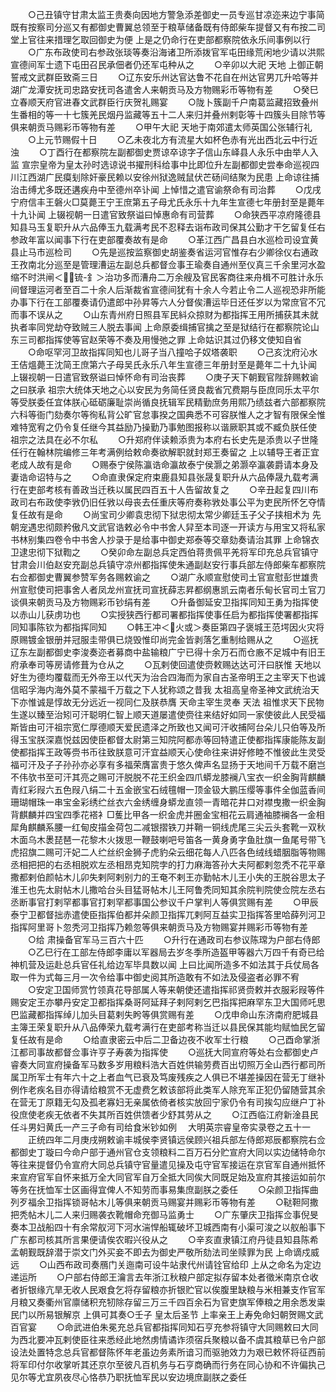 <!-- { "loadSidebar": true } -->
　　○己丑镇守甘肃太监王贵奏向因地方警急添差御史一员专巡甘凉迩来边宁事简既有按察司分巡又有都御史曹翼总领至于粮草储备既有侍郎柴车提督又有布按二司堂上官往来措理乞取回御史为便  上是之仍命行在吏部都察院依永乐间事例以行
　　○广东布政使司右参政张琰等奏沿海诸卫所添拨官军屯田缘荒闲地少请以洪熙宣德间军士遗下屯田召民承佃者仍还军屯种从之
　　○辛卯以大祀  天地  上御正朝誓戒文武群臣致斋三日
　　○辽东安乐州达官达鲁不花自在州达官男兀升哈等并湖广龙潭安抚司忠路安抚司各遣舍人来朝贡马及方物赐彩币等物有差
　　○癸巳立春顺天府官进春文武群臣行庆贺礼赐宴
　　○陇卜簇副千户南葛监藏招致叠州生番相的等一十七簇羌民烟丹监藏等五十二人来归并叠州剌彰等十四簇头目除节等俱来朝贡马赐彩币等物有差
　　○甲午大祀  天地于南郊遣太师英国公张辅行礼
　　○上元节赐假十日
　　○乙未夜北方有流星大如杯色赤有光出西北云中行近浊
　　○丁酉行在都察院左副都御史贾谅卒谅字子信山东峄县人永乐中由举人入监  宣宗皇帝为皇太孙时选谅说书擢刑科给事中比即位升左副都御史尝奉命巡视四川江西湖广民瘼刬除奸豪民赖以安徐州狱逸贼鼠伏芒砀间结聚为民患  上命谅往捕治击缚尤多既还遘疾舟中至德州卒讣闻  上悼惜之遣官谕祭命有司治葬
　　○戊戌宁府信丰王磐火□莫薨王宁王庶第五子母尤氏永乐十九年生宣德七年册封至是薨年十九讣闻  上辍视朝一日遣官致祭谥曰悼惠命有司营葬
　　○命狭西平凉府隆德县知县马玉复职升从六品俸玉九载满考民不忍释去诣布政司保其公勤才干乞留复任右参政年富以闻事下行在吏部覆奏故有是命
　　○革江西广昌县白水巡检司设宜黄县止马市巡检司
　　○先是巡按监察御史胡鉴奏省运河官惟存右少卿徐仪右通政王孜南北分巡至是管理漕运左副总兵都督佥事王瑜奏自通州至仪真三千余里河水盈缩不时洪闸＜锍-釒＞治功多而漕舟二万余艘及官民客商往来舟楫不可胜计永乐间督理运河者至百二十余人后渐裁省宣德间犹有十余人今若止令二人巡视恐非所能办事下行在工部覆奏请仍遣郎中孙昇等六人分督俟漕运毕日还任岁以为常庶官不冗而事不误从之
　　○山东青州府日照县军民紏众掠财为都指挥王用所捕获其未就执者率同党劫夺致贼三人脱去事闻  上命原委缉捕官擒之至是狱结行在都察院论山东三司都指挥使等官赵荣等不奏及用慢弛之罪  上命姑识其过仍移文使知自省
　　○命呕罕河卫故指挥同知也儿哥子当八撞哈子奴塔袭职
　　○己亥沈府沁水王佶熅薨王沈简王庶第六子母吴氏永乐八年生宣德三年册封至是薨年二十九讣闻  上辍视朝一日遣官致祭谥曰悼怀命有司治丧葬
　　○庚子天下朝觐官陛辞赐敕谕之曰朕承  祖宗大统体天地之心以安民为务简任贤良裁省冗费期与臣庶同乐太平尔等受朕委任宜体朕心砥砺廉耻崇尚循良抚辑军民精勤庶务用熙乃绩兹者六部都察院六科等衙门劾奏尔等徇私背公旷官怠事揆之国典悉不可容朕惟人之才智有限保全惟难特宽宥之仍令复任继今其益励乃操勤乃事勉图报称以谐厥职其或不臧负朕任使  祖宗之法具在必不尔私
　　○升郑府伴读赖添贵为本府右长史先是添贵以子世隆任行在翰林院编修三年考满例给敕命奏欲解职就封郑王奏留之  上以辅导王者正宜老成人故有是命
　　○赐泰宁侯陈瀛诰命瀛故泰宁侯灏之弟灏卒瀛袭爵请本身及妻诰命诏特与之
　　○命直隶保定府束鹿县知县张晟复职升从六品俸晟九载考满行在吏部考核有善政当迁秩以属民四百五十人告留故复之
　　○辛丑起复四川布政司右布政使李敩仍旧任敩以母丧去任重庆等府奏称敩处事公平为吏民所怀乞夺情复任故有是命
　　○尚宝司少卿袁忠彻下狱忠彻太常少卿廷玉子父子挟相术为  先朝宠遇忠彻颇矜傲凡文武官诰敕必令中书舍人舁至本司逐一开读方与用宝又将私家书林别集四卷令中书舍人抄录于是给事中御史郑泰等交章劾奏请治其罪  上命锦衣卫逮忠彻下狱鞫之
　　○癸卯命左副总兵定西伯蒋贵佩平羌将军印充总兵官镇守甘肃会川伯赵安充副总兵镇守凉州都指挥使朱通副赵安行事兵部左侍郎柴车都察院右佥都御史曹翼参赞军务各赐敕谕之
　　○湖广永顺宣慰使司土官宣慰彭世雄贵州宣慰使司把事舍人者凤龙州宣抚司宣抚薛志昇都纲惠凯云南者乐甸长官司土官刀谈俱来朝贡马及方物赐彩币钞绢有差
　　○升备御延安卫指挥同知王勇为指挥使以赤山儿获虏功也
　　○实授狭西行都司署都指挥使事任启为都指挥使署都指挥同知事陈钦为都指挥同知
　　○韩王冲＜火或＞奏臣第四子褒城王范堮因火灾将原赐镀金银册并冠服圭带俱已烧毁惟印尚完金皆剥落乞重制给赐从之
　　○巡抚辽东左副都御史李浚奏迩者募商中盐输粮广宁已得十余万石而仓廒不足城中有旧王府承奉司等房请修葺为仓从之
　　○瓦剌使回遣使赍敕赐达达可汗曰朕惟  天地以好生为德均覆载而无外帝王以代天为治合四海而为家自古圣帝明王之主宰天下也诚信昭孚海内海外莫不蒙福千万载之下人犹称颂之昔我  太祖高皇帝圣神文武统治天下亦惟诚是惇故无分远近一视同仁及朕恭膺  天命主宰生灵奉  天法  祖惟求天下民物生遂以臻至治矧可汗聪明仁智上顺天道屡遣使赍往来结好如同一家使彼此人民受福斯皆由可汗祖宗宽仁厚德顺天爱民遗泽之所致也又闻可汗收捕阿台朵儿只伯等及所得玉宝朕深嘉悦兹因使臣都督太尉第三知院阿都赤等回特遣正使都指挥康能陈友副使都指挥王政等赍书币往致朕意可汗宜益顺天心使命往来讲好修睦不惟彼此生灵受福可汗及子子孙孙亦必享有多福荣膺富贵于悠久俾声名显扬于天地间千万载不磨岂不伟欤书至可汗其亮之赐可汗脱脱不花王织金四爪蟒龙膝襕八宝衣一织金胸背麒麟青红彩叚六五色叚八绢二十五金嵌宝石绒氊帽一顶金钑大鹏压缨等事件全伽蓝香间珊瑚帽珠一串宝金彩绣纻丝衣六金绣缠身蟒龙直领一青暗花井口对襟曳撒一织金胸背麒麟并四宝四季花褡衤□蒦比甲各一织金虎并圈金宝相花云肩通袖膝襕各一金相犀角麒麟系腰一红甸皮描金荷包二减银摺铁刀并鞘一铜线虎尾三尖云头套靴一双秋木面乌木褁琵琶一花黎木火拨思一鞭鼓喇吧号笛各一黄身勇字鱼肚旗一鱼尾号带飞虎招旗二赐可汗妃二人纻丝织金狮子虎豹朵云细花每人八匹各色绒线蜡胭脂等物赐丞相把把的右丞相脱欢左丞相昂克知院孛的打力麻海答孙大夫阿都剌忽秃不花平章撒都剌伯颜帖木儿卯失剌阿剌别力的王奄不剌王亦勤帖木儿王小失的王脱谷思太子淮王也先太尉帖木儿撒哈台头目猛哥帖木儿王阿鲁秃同知其余院判院使佥院左丞右丞断事官打剌罕都事官打剌罕都事国公参议千户掌判人等俱赏赐有差
　　○甲辰泰宁卫都督拙赤遣使臣指挥伯都并朵颜卫指挥兀剌阿互益实卫指挥答里哈薛列河卫指挥阿里哥卜忽秃河卫指挥乃赖忽等俱来朝贡马及方物赐宴并赐彩币等物有差
　　○给  肃操备官军马三百六十匹
　　○升行在通政司右参议陈瑺为户部右侍郎
　　○乙巳行在工部左侍郎李庸以军器局去岁冬季所造盔甲等器六万四千有奇已给神机营及运赴总兵官任礼给边军毕具数以闻  上曰比闻所造多不如法其于兵仗局各取一件为式每三月一次令给事中御史阅其所造敢有不如法及侵盗者必罪不宥
　　○安定卫国师赏竹领真花导部属人等来朝使还遣指挥祁贤赍敕并衣服彩叚等件赐安定王亦攀丹安定卫都指挥桑哥阿延拜子剌阿剌乞巴指挥把麻罕东卫大国师吒思巴监藏都指挥绰儿加头目葛剌失盻等俱赏赐有差
　　○戊申命山东济南府肥城县主簿王荣复职升从八品俸荣九载考满行在吏部考称当迁以县民保其能均赋恤民乞留复任故有是命
　　○给直隶密云中后二卫备边夜不收军士行粮
　　○己酉命掌浙江都司事故都督佥事许亨子寿袭为指挥使
　　○巡抚大同宣府等处右佥都御史卢睿奏大同宣府操备军马数多岁用粮料浩大百姓供输劳费百出切照万全山西行都司所属卫所军士有年六十之上者血气已衰及笃废残疾之人俱已不堪差操因在营无丁继补例作老疾名目亦得请给粮赏不无虚费乞敕该部将此类军人除充军正犯仍留随营其余在营无丁原籍无勾及孤老寡妇无亲属依倚者核实放回宁家仍令有司挨勾应继户丁补役庶使老疾无依者不失其所百姓供馈者少舒其劳从之
　　○江西临江府新淦县民任斗男妇黄氏一产三子命有司给食米钞如例
　大明英宗睿皇帝实录卷之五十一
　　正统四年二月庚戌朔敕谕丰城侯李贤镇远侯顾兴祖兵部左侍郎郑辰都察院右佥都御史丁璇曰今命户部于通州官仓支领粮料二百万石分贮宣府大同以实边储特命尔等往来提督仍令宣府大同总兵镇守官量遣见操及屯守官军接运在京官军自通州抵怀来宣府官军自怀来抵万全大同官军自万全抵大同俟大同既足始及宣府其接运如前尔等务在抚恤军士区画得宜俾人不知劳而事易集庶副朕之委任
　　○朵颜卫指挥曲列歹福余卫指挥锁哥帖木儿等俱来朝贡马赐宴并赐彩币等物有差
　　○鞑靼阿撒把秃帖木儿二人来归赐袭衣靴帽命充御马监勇士
　　○广东肇庆卫指挥佥事倪旻奏本卫战船四十有余常舣河下河水湍悍船辄破坏卫城西南有小渠可浚之以舣船事下广东都司核其所言果便请俟农暇兴役从之
　　○辛亥直隶镇江府丹徒县知县陈希孟朝觐既辞潜于崇文门外买妾不即去为御史严敬所劾法司坐赎罪为民  上命谪戍威远
　　○山西布政司奏鴈门关迤南可设牛站隶代州请铨官给印  上从之命名为定边递运所
　　○户部右侍郎王瀹言去年浙江秋粮户部定拟存留本处者徵米南京仓收者折银缘亢旱无收人民艰食乞将存留粮亦折银贮官以俟腹里缺粮与米相兼支作官军月粮又奏衢州官廪储积充牣除存留三万三千四百余石为官吏旗军俸粮之用余悉发粜民门以所易银解京  上俱可其奏○壬子  皇太后圣节  上率亲王上寿免命妇朝贺赐文武百官宴
　　○命武进伯朱冕充总兵官都指挥同知石亨充参将镇守大同赐敕曰大同为西北要冲瓦剌使臣往来悉经此地然虏情谲诈须宿兵聚粮以备不虞其粮草已令户部设法处置特念总兵官都督陈怀年老虽边务素所谙习而驱驰效力为艰已敕怀将征西前将军印付尔收掌听其还京尔至彼凡百机务与石亨商确而行务在同心协和不许偏执己见尔等尤宜夙夜尽心恪恭乃职抚恤军民以安边境庶副朕之委任
